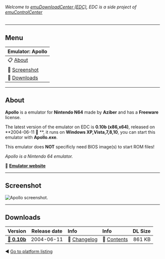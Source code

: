 ###### Welcome to [emuDownloadCenter (EDC)](https://github.com/PhoenixInteractiveNL/emuDownloadCenter/wiki/), EDC is a side project of [emuControlCenter](https://github.com/PhoenixInteractiveNL/emuControlCenter/wiki/)
***
## Menu
| **Emulator: Apollo** |
|:---------|
| :clipboard: [About](#about) |
| :sunrise: [Screenshot](#screenshot) |
| :floppy_disk: [Downloads](#downloads) |
***
## About
**Apollo** is a emulator for **Nintendo N64** made by **Aziber** and has a **Freeware** license.

The latest version of the emulator on EDC is **0.10b (x86,x64)**, released on **2004-06-11 :triangular_flag_on_post: **, it runs on **Windows XP,Vista,7,8,10**, you can start this emulator with **Apollo.exe**.

This emulator does **NOT** specificly need BIOS image(s) to start ROM files!

_Apollo is a Nintendo 64 emulator._

:link: [**Emulator website**](http://www.apollo64.com/indexn.htm)
***
## Screenshot
![](https://raw.githubusercontent.com/PhoenixInteractiveNL/emuDownloadCenter/master/hooks/apollo/screen.jpg "Apollo screenshot.")
***
## Downloads
| Version  | Release date  | Info       | Info       | DL Size    |
|:---------|:-------------:|:-----------|:-----------|-----------:|
| [:floppy_disk: **0.10b**](https://github.com/PhoenixInteractiveNL/edc-repo0004/raw/master/apollo/0.10b.7z) | 2004-06-11 | :page_facing_up: [Changelog](https://github.com/PhoenixInteractiveNL/edc-repo0004/blob/master/apollo/0.10b_changelog.txt) | :mag_right: [Contents](https://github.com/PhoenixInteractiveNL/edc-repo0004/blob/master/apollo/0.10b_contents.txt) | 861 KB |

:arrow_backward: [Go to platform listing](https://github.com/PhoenixInteractiveNL/emuDownloadCenter/wiki/EDC-Platform-List)
